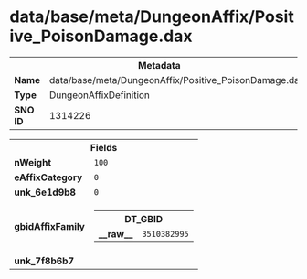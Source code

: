 <h1>data/base/meta/DungeonAffix/Positive_PoisonDamage.dax</h1><table><tr><th colspan="100%">Metadata</th></tr><tr><td><b>Name</b></td><td>data/base/meta/DungeonAffix/Positive_PoisonDamage.dax</td></tr><tr><td><b>Type</b></td><td>DungeonAffixDefinition</td></tr><tr><td><b>SNO ID</b></td><td>1314226</td></tr></table>

<table><tr><th colspan="100%">Fields</th></tr><tr><td><b>nWeight</b></td><td><code>100</code></td></tr><tr><td><b>eAffixCategory</b></td><td><code>0</code></td></tr><tr><td><b>unk_6e1d9b8</b></td><td><code>0</code></td></tr><tr><td><b>gbidAffixFamily</b></td><td><table><tr><th colspan="100%">DT_GBID</th></tr><tr><td><b>__raw__</b></td><td><code>3510382995</code></td></tr></table>

</td></tr><tr><td><b>unk_7f8b6b7</b></td><td></td></tr></table>

